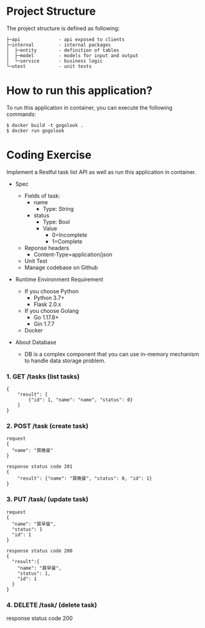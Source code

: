 # Project Structure

The project structure is defined as following:
```
├─api              - api exposed to clients
├─internal         - internal packages
│  ├─entity        - definition of tables
│  ├─model         - models for input and output
│  └─service       - business logic
└─utest            - unit tests
```
# How to run this application?

To run this application in container, you can execute the following commands:

```
$ docker build -t gogolook .
$ docker run gogolook
```

# Coding Exercise

Implement a Restful task list API as well as run this application in container.

- Spec
  - Fields of task:
      - name
          - Type: String
      - status
          - Type: Bool
          - Value
              - 0=Incomplete
              - 1=Complete
  - Reponse headers
      - Content-Type=application/json
  - Unit Test
  - Manage codebase on Github

- Runtime Environment Requirement
    - If you choose Python
        - Python 3.7+
        - Flask 2.0.x
    - If you choose Golang
        - Go 1.17.8+
        - Gin 1.7.7
    - Docker

- About Database
  - DB is a complex component that you can use in-memory mechanism to handle data storage problem.


### 1.  GET /tasks (list tasks)
```
{
    "result": [
        {"id": 1, "name": "name", "status": 0}
    ]
}
```

### 2.  POST /task  (create task)
```
request
{
  "name": "買晚餐"
}

response status code 201
{
    "result": {"name": "買晚餐", "status": 0, "id": 1}
}
```

### 3. PUT /task/<id> (update task)
```
request
{
  "name": "買早餐",
  "status": 1
  "id": 1
}

response status code 200
{
  "result":{
    "name": "買早餐",
    "status": 1,
    "id": 1
  }
}
```

### 4. DELETE /task/<id> (delete task)
response status code 200
